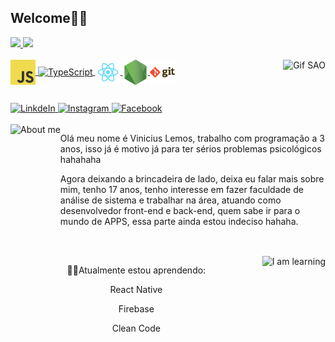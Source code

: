 ## Welcome🐱‍👤

<div>
  <a href="https://github.com/viniciusll">
  <img height="180em" src="https://github-readme-stats.vercel.app/api?username=viniciusll&show_icons=true&theme=midnight-purple&include_all_commits=true&count_private=true" />
  <img height="180em" src="https://github-readme-stats.vercel.app/api/top-langs/?username=viniciusll&layout=compact&langs_count=16&theme=midnight-purple" />
</div>
  
<div style="display: inline_block"><br>
  <img align="center" height="40" alt="Javascript" src="https://raw.githubusercontent.com/github/explore/80688e429a7d4ef2fca1e82350fe8e3517d3494d/topics/javascript/javascript.png">
  <img align="center" height="40" alt="TypeScript" src="https://miro.medium.com/max/816/1*mn6bOs7s6Qbao15PMNRyOA.png">
  <img align="center" height="40" alt="Reactjs" src="https://raw.githubusercontent.com/github/explore/80688e429a7d4ef2fca1e82350fe8e3517d3494d/topics/react/react.png">
  <img align="center" height="40" alt="Node" src="https://raw.githubusercontent.com/github/explore/80688e429a7d4ef2fca1e82350fe8e3517d3494d/topics/nodejs/nodejs.png">
  <img align="center" height="40" alt="Git" src="https://raw.githubusercontent.com/github/explore/80688e429a7d4ef2fca1e82350fe8e3517d3494d/topics/git/git.png">
  <img align="right" height="100" alt="Gif SAO" src="https://media.tenor.com/images/25825a62402a7b8e96a38ce9bbd58c11/tenor.gif">
</div>
  
  ##
  
<div>
  <a href="https://www.linkedin.com/in/vinicius-lemos-0401381a0/" target="_blank">
    <img target="_blank" alt="LinkdeIn" height="20" src="https://img.shields.io/badge/LinkedIn-0077B5?style=for-the-badge&logo=linkedin&logoColor=white" />
  </a>
  <a href="https://www.instagram.com/viniciuslemosmartins/">
    <img alt="Instagram" height="20" src="https://img.shields.io/badge/Instagram-E4405F?style=for-the-badge&logo=instagram&logoColor=white" />
  </a>
  <a href="https://www.facebook.com/profile.php?id=100003654447438">
    <img alt="Facebook" height="20" src="https://img.shields.io/badge/Facebook-1877F2?style=for-the-badge&logo=facebook&logoColor=white" />
  </a>
</div>

<div style="display: inline_block"><br>
  <img align="left" alt="About me" height="200" src="https://i2.wp.com/rubberchickengames.com/wp-content/uploads/2015/04/jim-carrey-bruce-almighty.gif?ssl=1" />
  <p>Olá meu nome é Vinicius Lemos, trabalho com programação a 3 anos, isso já é motivo já para ter sérios problemas psicológicos hahahaha</p>
  <p>
    Agora deixando a brincadeira de lado, deixa eu falar mais sobre mim, tenho 17 anos, tenho interesse em fazer faculdade de análise de sistema e trabalhar na área, atuando         como desenvolvedor front-end e back-end, quem sabe ir para o mundo de APPS, essa parte ainda estou indeciso hahaha.
  </p>
</div>
  
##
  
<div style="display: inline_block"><br>
  <img align="right" alt="I am learning" height="180" src="https://programathor.com.br/blog/wp-content/uploads/2018/05/fast-typing.gif" />
  <p align="center">🐱‍🏍Atualmente estou aprendendo:</p>
  <p align="center">React Native</p>
  <p align="center">Firebase</p>
  <p align="center">Clean Code</p>
</div>
  
  ##

